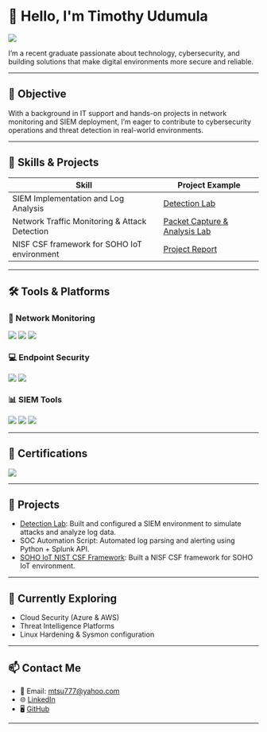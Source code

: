 # 👋 Hello, I'm Timothy Udumula

<a href="https://linkedin.com/in/timothyudumula/"><img src="https://img.shields.io/badge/-LinkedIn-0072b1?&style=for-the-badge&logo=linkedin&logoColor=white" /></a>

I’m a recent graduate passionate about technology, cybersecurity, and building solutions that make digital environments more secure and reliable.

---

## 🎯 Objective

With a background in IT support and hands-on projects in network monitoring and SIEM deployment, I’m eager to contribute to cybersecurity operations and threat detection in real-world environments.

---

## 🧠 Skills & Projects

| Skill                                         | Project Example                                     |
|----------------------------------------------|-----------------------------------------------------|
| SIEM Implementation and Log Analysis         | [Detection Lab](https://github.com/clong/DetectionLab) |
| Network Traffic Monitoring & Attack Detection| [Packet Capture & Analysis Lab](https://google.com) |
| NISF CSF framework for SOHO IoT environment| [Project Report](https://github.com/timothyudumula7/SOHO-IoT-NIST-CSF) |

---

## 🛠️ Tools & Platforms

### 🔌 Network Monitoring
<div>
    <img src="https://img.shields.io/badge/-Wireshark-1679A7?&style=for-the-badge&logo=Wireshark&logoColor=white" />
    <img src="https://img.shields.io/badge/-Suricata-EF3B2D?&style=for-the-badge&logo=Suricata&logoColor=white" />
    <img src="https://img.shields.io/badge/-Zeek-777BB4?&style=for-the-badge&logo=Zeek&logoColor=white" />
</div>

### 💻 Endpoint Security
<div>
    <img src="https://img.shields.io/badge/-Microsoft_Defender_for_Endpoint-00A4EF?&style=for-the-badge&logo=Microsoft&logoColor=white" />
    <img src="https://img.shields.io/badge/-Velociraptor-4B275F?&style=for-the-badge&logo=Velociraptor&logoColor=white" />
</div>

### 📊 SIEM Tools
<div>
    <img src="https://img.shields.io/badge/-Microsoft_Sentinel-0078D4?&style=for-the-badge&logo=Microsoft&logoColor=white" />
    <img src="https://img.shields.io/badge/-Splunk-000000?&style=for-the-badge&logo=Splunk&logoColor=white" />
    <img src="https://img.shields.io/badge/-Elastic-005571?&style=for-the-badge&logo=Elastic&logoColor=white" />
</div>

---

## 📜 Certifications

<div>
    <img src="https://img.shields.io/badge/-A%2B-4D4D4D?&style=for-the-badge&logo=CompTIA&logoColor=white" />

</div>

---

## 🧪 Projects

-  [Detection Lab](https://github.com/clong/DetectionLab): Built and configured a SIEM environment to simulate attacks and analyze log data.
-  SOC Automation Script: Automated log parsing and alerting using Python + Splunk API.
-  [SOHO IoT NIST CSF Framework](https://github.com/timothyudumula7/SOHO-IoT-NIST-CSF): Built a NISF CSF framework for SOHO IoT environment.

---

## 🌱 Currently Exploring

- Cloud Security (Azure & AWS)
- Threat Intelligence Platforms
- Linux Hardening & Sysmon configuration

---

## 📫 Contact Me

- 📧 Email: mtsu777@yahoo.com
- 🌐 [LinkedIn](https://linkedin.com/in/timothyudumula/)
- 🖥️ [GitHub](https://github.com/your-username)

---

